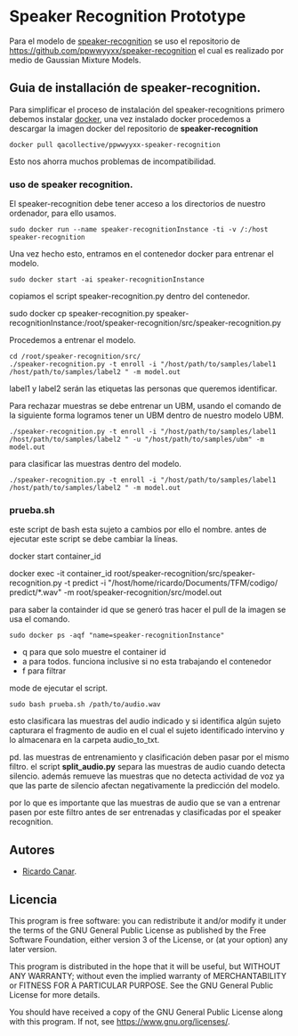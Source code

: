 # Speaker Recognition Prototype

Para el modelo de [speaker-recognition](https://github.com/ppwwyyxx/speaker-recognition) se uso el repositorio de https://github.com/ppwwyyxx/speaker-recognition el cual es realizado por medio de Gaussian Mixture Models.

## Guia de installación de speaker-recognition.
Para simplificar el proceso de instalación del speaker-recognitions primero debemos instalar [docker](https://docs.docker.com/install/), una vez instalado docker procedemos a descargar la imagen docker del repositorio de **speaker-recognition**

    docker pull qacollective/ppwwyyxx-speaker-recognition

Esto nos ahorra muchos problemas de incompatibilidad.

### uso de speaker recognition.
El speaker-recognition debe tener acceso a los directorios de nuestro ordenador, para ello usamos.

    sudo docker run --name speaker-recognitionInstance -ti -v /:/host speaker-recognition

Una vez hecho esto, entramos en el contenedor docker para entrenar el modelo.

    sudo docker start -ai speaker-recognitionInstance

copiamos el script speaker-recognition.py dentro del contenedor.

   sudo docker cp speaker-recognition.py speaker-recognitionInstance:/root/speaker-recognition/src/speaker-recognition.py

Procedemos a entrenar el modelo.

    cd /root/speaker-recognition/src/
    ./speaker-recognition.py -t enroll -i "/host/path/to/samples/label1 /host/path/to/samples/label2 " -m model.out

label1 y label2 serán las etiquetas las personas que queremos identificar.

Para rechazar muestras se debe entrenar un UBM, usando el comando de la siguiente forma logramos tener un UBM dentro de nuestro modelo UBM.

    ./speaker-recognition.py -t enroll -i "/host/path/to/samples/label1 /host/path/to/samples/label2 " -u "/host/path/to/samples/ubm" -m model.out

para clasificar las muestras dentro del modelo.

    ./speaker-recognition.py -t enroll -i "/host/path/to/samples/label1 /host/path/to/samples/label2 " -m model.out

### prueba.sh
este script de bash esta sujeto a cambios por ello el nombre.
antes de ejecutar este script se debe cambiar la líneas.

  docker start   container_id

  docker exec -it container_id root/speaker-recognition/src/speaker-recognition.py -t predict -i "/host/home/ricardo/Documents/TFM/codigo/   predict/*.wav" -m root/speaker-recognition/src/model.out

para saber la containder id que se generó tras hacer el pull de la imagen se usa el comando.

    sudo docker ps -aqf "name=speaker-recognitionInstance"

- q para que solo muestre el container id
- a para todos. funciona inclusive si no esta trabajando el contenedor
- f para filtrar

mode de ejecutar el script.

    sudo bash prueba.sh /path/to/audio.wav

esto clasificara las muestras del audio indicado y si identifica algún sujeto capturara el fragmento de audio en el cual el sujeto identificado intervino y lo almacenara en la carpeta audio_to_txt.

pd. las muestras de entrenamiento y clasificación deben pasar por el mismo filtro.
el script **split_audio.py** separa las muestras de audio cuando detecta silencio. además remueve las muestras que no detecta actividad de voz ya que las parte de silencio afectan negativamente la predicción del modelo.

por lo que es importante que las muestras de audio que se van a entrenar pasen por este filtro antes de ser entrenadas y clasificadas por el speaker recognition.

## Autores

- [Ricardo Canar](http://github.com/ricardocanar).

## Licencia

This program is free software: you can redistribute it and/or modify it under the terms of the GNU General Public License as published by the Free Software Foundation, either version 3 of the License, or (at your option) any later version.

This program is distributed in the hope that it will be useful, but WITHOUT ANY WARRANTY; without even the implied warranty of MERCHANTABILITY or FITNESS FOR A PARTICULAR PURPOSE.  See the GNU General Public License for more details.

You should have received a copy of the GNU General Public License along with this program. If not, see <https://www.gnu.org/licenses/>.
